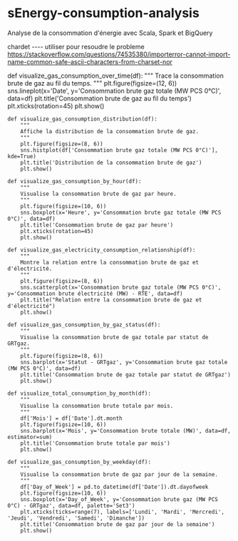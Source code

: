 # sEnergy-consumption-analysis
Analyse de la consommation d'énergie avec Scala, Spark et BigQuery

chardet ---- utiliser pour resoudre le probleme https://stackoverflow.com/questions/74535380/importerror-cannot-import-name-common-safe-ascii-characters-from-charset-nor


def visualize_gas_consumption_over_time(df):
        """
        Trace la consommation brute de gaz au fil du temps.
        """
        plt.figure(figsize=(12, 6))
        sns.lineplot(x='Date', y='Consommation brute gaz totale (MW PCS 0°C)', data=df)
        plt.title('Consommation brute de gaz au fil du temps')
        plt.xticks(rotation=45)
        plt.show()

    def visualize_gas_consumption_distribution(df):
        """
        Affiche la distribution de la consommation brute de gaz.
        """
        plt.figure(figsize=(8, 6))
        sns.histplot(df['Consommation brute gaz totale (MW PCS 0°C)'], kde=True)
        plt.title('Distribution de la consommation brute de gaz')
        plt.show()

    def visualize_gas_consumption_by_hour(df):
        """
        Visualise la consommation brute de gaz par heure.
        """
        plt.figure(figsize=(10, 6))
        sns.boxplot(x='Heure', y='Consommation brute gaz totale (MW PCS 0°C)', data=df)
        plt.title('Consommation brute de gaz par heure')
        plt.xticks(rotation=45)
        plt.show()

    def visualize_gas_electricity_consumption_relationship(df):
        """
        Montre la relation entre la consommation brute de gaz et d'électricité.
        """
        plt.figure(figsize=(8, 6))
        sns.scatterplot(x='Consommation brute gaz totale (MW PCS 0°C)', y='Consommation brute électricité (MW) - RTE', data=df)
        plt.title("Relation entre la consommation brute de gaz et d'électricité")
        plt.show()

    def visualize_gas_consumption_by_gaz_status(df):
        """
        Visualise la consommation brute de gaz totale par statut de GRTgaz.
        """
        plt.figure(figsize=(8, 6))
        sns.barplot(x='Statut - GRTgaz', y='Consommation brute gaz totale (MW PCS 0°C)', data=df)
        plt.title('Consommation brute de gaz totale par statut de GRTgaz')
        plt.show()

    def visualize_total_consumption_by_month(df):
        """
        Visualise la consommation brute totale par mois.
        """
        df['Mois'] = df['Date'].dt.month
        plt.figure(figsize=(10, 6))
        sns.barplot(x='Mois', y='Consommation brute totale (MW)', data=df, estimator=sum)
        plt.title('Consommation brute totale par mois')
        plt.show()

    def visualize_gas_consumption_by_weekday(df):
        """
        Visualise la consommation brute de gaz par jour de la semaine.
        """
        df['Day_of_Week'] = pd.to_datetime(df['Date']).dt.dayofweek
        plt.figure(figsize=(10, 6))
        sns.boxplot(x='Day_of_Week', y='Consommation brute gaz (MW PCS 0°C) - GRTgaz', data=df, palette='Set3')
        plt.xticks(ticks=range(7), labels=['Lundi', 'Mardi', 'Mercredi', 'Jeudi', 'Vendredi', 'Samedi', 'Dimanche'])
        plt.title('Consommation brute de gaz par jour de la semaine')
        plt.show()

